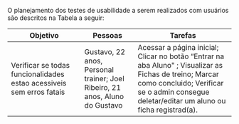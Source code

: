 O planejamento dos testes de usabilidade a serem realizados com usuários são descritos na Tabela a seguir:

|Objetivo| Pessoas | Tarefas|
|--------------------|------------------------------------|----------------------------------------|
|Verificar se todas funcionalidades estao acessiveis sem erros fatais   | Gustavo, 22 anos, Personal trainer; Joel Ribeiro, 21 anos, Aluno do Gustavo           | Acessar a página inicial; Clicar no botão “Entrar na aba Aluno" ; Visualizar as Fichas de treino; Marcar como concluido; Verificar se o admin consegue deletar/editar um aluno ou ficha registrad(a).               |
